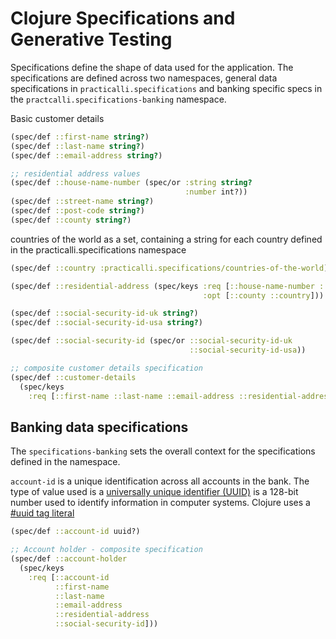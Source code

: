 # Clojure Specifications and Generative Testing
Specifications define the shape of data used for the application.  The specifications are defined across two namespaces, general data specifications in `practicalli.specifications` and banking specific specs in the `practcalli.specifications-banking` namespace.


Basic customer details

```clojure
(spec/def ::first-name string?)
(spec/def ::last-name string?)
(spec/def ::email-address string?)

;; residential address values
(spec/def ::house-name-number (spec/or :string string?
                                       :number int?))
(spec/def ::street-name string?)
(spec/def ::post-code string?)
(spec/def ::county string?)
```

countries of the world as a set,
containing a string for each country
defined in the practicalli.specifications namespace

```clojure
(spec/def ::country :practicalli.specifications/countries-of-the-world)

```

```clojure
(spec/def ::residential-address (spec/keys :req [::house-name-number ::street-name ::post-code]
                                           :opt [::county ::country]))

```


```clojure
(spec/def ::social-security-id-uk string?)
(spec/def ::social-security-id-usa string?)

(spec/def ::social-security-id (spec/or ::social-security-id-uk
                                        ::social-security-id-usa))
```


```clojure
;; composite customer details specification
(spec/def ::customer-details
  (spec/keys
    :req [::first-name ::last-name ::email-address ::residential-address ::social-security-id]))
```


## Banking data specifications
The `specifications-banking` sets the overall context for the specifications defined in the namespace.

`account-id` is a unique identification across all accounts in the bank.  The type of value used is a [universally unique identifier (UUID)](https://en.wikipedia.org/wiki/Universally_unique_identifier) is a 128-bit number used to identify information in computer systems.  Clojure uses a [#uuid tag literal](https://clojure.org/reference/reader#tagged_literals)

```clojure
(spec/def ::account-id uuid?)

;; Account holder - composite specification
(spec/def ::account-holder
  (spec/keys
    :req [::account-id
          ::first-name
          ::last-name
          ::email-address
          ::residential-address
          ::social-security-id]))
```

